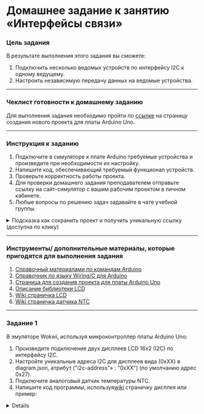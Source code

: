 # Домашнее задание к занятию «Интерфейсы связи»

### Цель задания

В результате выполнения этого задания вы сможете:


1. Подключить несколько ведомых устройств по интерфейсу I2C к одному ведущему. 
2. Настроить независимую передачу данных на ведомые устройства.


------

### Чеклист готовности к домашнему заданию

Для выполнения задания необходимо пройти по [ссылке](https://wokwi.com/projects/new/arduino-uno) на страницу создания нового проекта для платы Arduino Uno.


------

### Инструкция к заданию

1. Подключите в симуляторе к плате Arduino требуемые устройства и произведите при необходимости их настройку.
2. Напишите код, обеспечивающий требуемый функционал устройств.
3. Проверьте корректность работы проекта.
4. Для проверки домашнего задания преподавателем отправьте ссылку на сайт-симулятор с вашим рабочим проектом в личном кабинете.
5. Любые вопросы по решению задач задавайте в чате учебной группы.

<details>
  <summary> Подсказка как сохранить проект и получить уникальную ссылку (доступна по клику)</summary>

1. Нажмите «Save a copy» (выпадающий список рядом с кнопкой «Save» с дискетой)
2. В результате этого ваш проект будет сохранен как новый, а в адресной строке браузера будет строка вида https://wokwi.com/projects/335536327066911316 (пример)
3. Важно, чтобы адресная строка имела адрес, оканчивающийся множеством цифр
4. Теперь сохранение изменений в текущем проекте можно производить просто нажатием на кнопку «Save» (сохраненить текуий проект, как новый, можно только через «Save a copy»)
5. Перед отправкой ссылки на проект в качестве ответа на домашнее задание не забудьте проверить работоспособность ссылки, открыв её в новом окне браузера

</details>

------

### Инструменты/ дополнительные материалы, которые пригодятся для выполнения задания

1. [Справочный материалами по командам Arduino](https://alexgyver.ru/lessons/arduino-reference/)
2. [Справочник по языку Wiring/С для Arduino](https://www.arduino.cc/reference/en)
3. [Страница для создания проекта для платы Arduino Uno](https://wokwi.com/projects/new/arduino-uno)
4. [Описание библиотеки LCD](https://github.com/troublegum/liquidcrystal_i2c)
5. [Wiki страничка LCD](https://docs.wokwi.com/parts/wokwi-lcd2004)
6. [Wiki страничка датчика NTC](https://docs.wokwi.com/parts/wokwi-ntc-temperature-sensor)
------

### Задание 1

В эмуляторе Wokwi, используя микроконтроллер платы Arduino Uno:

1. Произведите подключение двух дисплеев LCD 16x2 (I2C) по интерфейсу I2C.
2. Настройте уникальные адреса I2C для дисплеев вида (0xXX) в diagram.json, атрибут ("i2c-address"» : "0xXX") (по умолчанию адрес 0x27).
3. Подключите аналоговый датчик температуры NTC.
4. Напишите код программы, используя[wiki](https://docs.wokwi.com/parts/wokwi-lcd2004) страничку дисплея или пример:
<details>
```
  
#include <LiquidCrystal_I2C.h>  // подключение библиотеки

LiquidCrystal_I2C lcd(0x27,20,4);  // объявить имя дисплея (lcd) установить адрес ведомого дисплея(0x27) , настройки размеров индикации (столбцы и строки)

void setup()
{ 
}

void loop()
{

  lcd.init();                      // инициализация дисплея
  // Print a message to the LCD.
  lcd.setCursor(0,0);             // установка курсора на определённую позицию
  lcd.print("0");                 // передача данных на дисплей  

}

```

  
</details>  
6. На первом дисплее необходимо отобразить произвольный текст на ваш выбор (можно написать «HELLO WORLD»).
7. На второй дисплей выведите показания датчика температуры.

------

### Правила приёма работы

Отправлена ссылка на проект в эмуляторе в личном кабинете.


------

### Критерии оценки

Зачёт ставится, если созданный проект соответствует следующим критериям:

1. Устройства подключены и функционируют согласно требованиям задания.
2. Допускается использование встроенных библиотек и дополнительных устройств.

Работа направляется на доработку, если задание выполнено частично или не выполнено.
